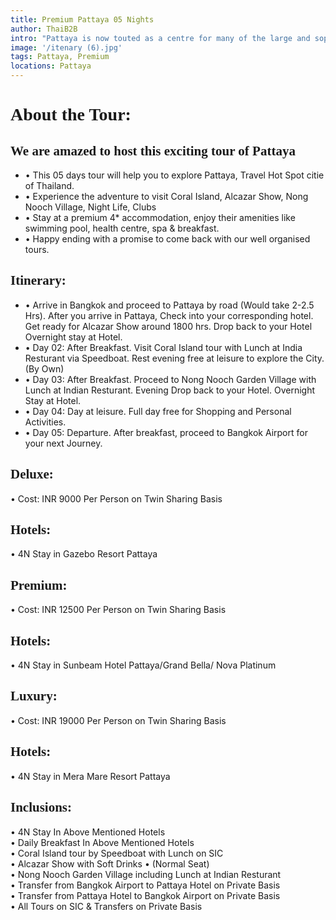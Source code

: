 ```yaml
---
title: Premium Pattaya 05 Nights
author: ThaiB2B
intro: "Pattaya is now touted as a centre for many of the large and sophisticated international hotel chains and you will definately find a fine selection of high class restaurants and the possibility of a more ''quite'' night life. Pattaya has also tried to crate an image not just as a youngsters destination but more as a family destination and a place for foreigners who would like to settle down for longer duration."
image: '/itenary (6).jpg'
tags: Pattaya, Premium
locations: Pattaya
---
```


<h1 style="font-family: Satisfy" class="mt-5 text-green">About the Tour:</h1>

<h2 style="font-family: Satisfy" class="mt-3 text-green">We are amazed to host this exciting tour of Pattaya</h2>

<ul class="mt-3 text-secondary point list-unstyled d-flex flex-column">
    <li>
        &bull; This 05 days tour will help you to explore Pattaya, Travel Hot Spot citie of Thailand. 
    </li>
    <li>
        &bull; Experience the adventure to visit Coral Island, Alcazar Show, Nong Nooch Village, Night Life, Clubs
    </li>
    <li>
        &bull; Stay at a premium 4* accommodation, enjoy their amenities like swimming pool, health centre, spa & breakfast.
    </li>
    <li>
        &bull; Happy ending with a promise to come back with our well organised tours.
    </li>
</ul>

<h2 style="font-family: Satisfy" class="mt-5 text-green">Itinerary:</h2>

<ul class="mt-3 text-secondary point list-unstyled d-flex flex-column">
    <li>
        &bull; Arrive in Bangkok and proceed to Pattaya by road (Would take 2-2.5 Hrs). After you arrive in Pattaya, Check into your corresponding hotel. Get ready for Alcazar Show around 1800 hrs. Drop back to your Hotel Overnight stay at Hotel.
    </li>
    <li class="mt-2">
        &bull; Day 02: After Breakfast. Visit Coral Island tour with Lunch at India Resturant via Speedboat. Rest evening free at leisure to explore the City.(By Own)
    </li>
    <li class="mt-2">
        &bull; Day 03: After Breakfast. Proceed to Nong Nooch Garden Village with Lunch at Indian Resturant. Evening Drop back to your Hotel. Overnight Stay at Hotel.
    </li>
    <li class="mt-2">
        &bull; Day 04: Day at leisure. Full day free for Shopping and Personal Activities.
    </li>
    <li class="mt-2">
        &bull; Day 05: Departure. After breakfast, proceed to Bangkok Airport for your next Journey.
    </li>
</ul>

<h2 style="font-family: Satisfy" class="mt-5 text-green">Deluxe:</h2>
<span class="point text-secondary">
    &bull; Cost: INR 9000 Per Person on Twin Sharing Basis
</span>

<h2 style="font-family: Satisfy" class="mt-5 text-green">Hotels:</h2>
<span class="point text-secondary">
    &bull; 4N Stay in Gazebo Resort Pattaya 
</span>

<h2 style="font-family: Satisfy" class="mt-5 text-green">Premium:</h2>
<span class="point text-secondary">
    &bull; Cost: INR 12500 Per Person on Twin Sharing Basis
</span>

<h2 style="font-family: Satisfy" class="mt-5 text-green">Hotels:</h2>
<span class="point text-secondary">
    &bull; 4N Stay in Sunbeam Hotel Pattaya/Grand Bella/ Nova Platinum
</span>

<h2 style="font-family: Satisfy" class="mt-5 text-green">Luxury:</h2>
<span class="point text-secondary">
    &bull; Cost: INR 19000 Per Person on Twin Sharing Basis
</span>

<h2 style="font-family: Satisfy" class="mt-5 text-green">Hotels:</h2>
<span class="point text-secondary">
    &bull; 4N Stay in Mera Mare Resort Pattaya
</span>

<h2 style="font-family: Satisfy" class="mt-5 text-green">Inclusions:</h2>

<span class="point text-secondary">
    &bull; 4N Stay In Above Mentioned Hotels
</span><br />
<span class="point text-secondary">
    &bull; Daily Breakfast In Above Mentioned Hotels
</span><br />
<span class="point text-secondary">
    &bull; Coral Island tour by Speedboat with Lunch on SIC
</span><br />
<span class="point text-secondary">
    &bull; Alcazar Show with Soft Drinks &bull; (Normal Seat)
</span><br />
<span class="point text-secondary">
    &bull; Nong Nooch Garden Village including Lunch at Indian Resturant  
</span><br />
<span class="point text-secondary">
    &bull; Transfer from Bangkok Airport to Pattaya Hotel on Private Basis 
</span><br />
<span class="point text-secondary">
    &bull; Transfer from Pattaya Hotel to Bangkok Airport on Private Basis 
</span><br />
<span class="point text-secondary">
    &bull; All Tours on SIC & Transfers on Private Basis
</span>